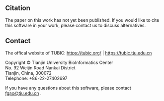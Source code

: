 ## Citation
The paper on this work has not yet been published. If you would like to cite this software in your work, please contact us to discuss alternatives.

## Contact
The offical website of TUBIC: https://tubic.org/ | https://tubic.tju.edu.cn  

Copyright © Tianjin University BioInformatics Center  
No. 92 Weijin Road Nankai District  
Tianjin, China, 300072  
Telephone: +86-22-27402697  

If you have any questions about this software, please contact fgao@tju.edu.cn .